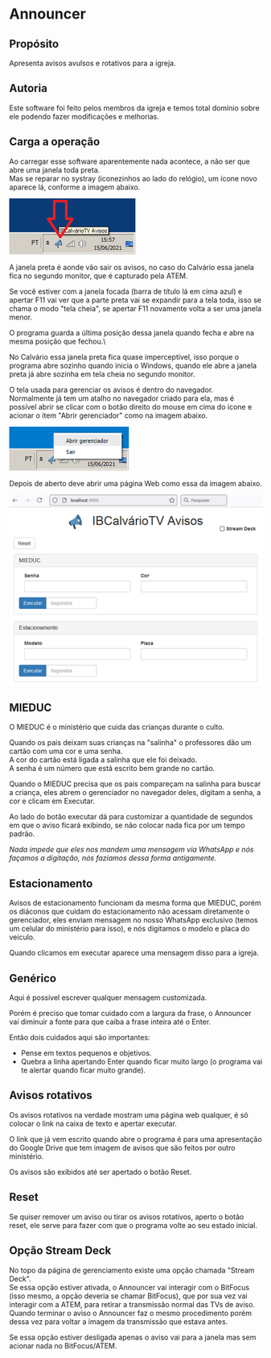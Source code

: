 # Announcer

## Propósito

Apresenta avisos avulsos e rotativos para a igreja.

## Autoria

Este software foi feito pelos membros da igreja e temos total domínio sobre ele podendo fazer modificações e melhorias.

## Carga a operação

Ao carregar esse software aparentemente nada acontece, a não ser que abre uma janela toda preta.\
Mas se reparar no systray (iconezinhos ao lado do relógio), um ícone novo aparece lá, conforme a imagem abaixo.

![Announcer no systray](systray.png)

A janela preta é aonde vão sair os avisos, no caso do Calvário essa janela fica no segundo monitor, que é capturado pela ATEM.

Se você estiver com a janela focada (barra de título lá em cima azul) e apertar F11 vai ver que a parte preta vai se expandir para a tela toda, isso se chama o modo "tela cheia", se apertar F11 novamente volta a ser uma janela menor.

O programa guarda a última posição dessa janela quando fecha e abre na mesma posição que fechou.\

No Calvário essa janela preta fica quase imperceptível, isso porque o programa abre sozinho quando inicia o Windows, quando ele abre a janela preta já abre sozinha em tela cheia no segundo monitor.

O tela usada para gerenciar os avisos é dentro do navegador.\
Normalmente já tem um atalho no navegador criado para ela, mas é possível abrir se clicar com o botão direito do mouse em cima do ícone e acionar o item "Abrir gerenciador" como na imagem abaixo.

![Abrir gerenciador do Announcer](abrir-gerenciador.png)

Depois de aberto deve abrir uma página Web como essa da imagem abaixo.

![Tela principal do Announcer](tela-principal.png)

## MIEDUC

O MIEDUC é o ministério que cuida das crianças durante o culto.

Quando os pais deixam suas crianças na "salinha" o professores dão um cartão com uma cor e uma senha.\
A cor do cartão está ligada a salinha que ele foi deixado.\
A senha é um número que está escrito bem grande no cartão.

Quando o MIEDUC precisa que os pais compareçam na salinha para buscar a criança, eles abrem o gerenciador no navegador deles, digitam a senha, a cor e clicam em Executar.

Ao lado do botão executar dá para customizar a quantidade de segundos em que o aviso ficará exibindo, se não colocar nada fica por um tempo padrão.

*Nada impede que eles nos mandem uma mensagem via WhatsApp e nós façamos a digitação, nós fazíamos dessa forma antigamente.*

## Estacionamento

Avisos de estacionamento funcionam da mesma forma que MIEDUC, porém os diáconos que cuidam do estacionamento não acessam diretamente o gerenciador, eles enviam mensagem no nosso WhatsApp exclusivo (temos um celular do ministério para isso), e nós digitamos o modelo e placa do veículo.

Quando clicamos em executar aparece uma mensagem disso para a igreja.

## Genérico

Aqui é possível escrever qualquer mensagem customizada.

Porém é preciso que tomar cuidado com a largura da frase, o Announcer vai diminuir a fonte para que caiba a frase inteira até o Enter.

Então dois cuidados aqui são importantes:
- Pense em textos pequenos e objetivos.
- Quebra a linha apertando Enter quando ficar muito largo (o programa vai te alertar quando ficar muito grande).

## Avisos rotativos

Os avisos rotativos na verdade mostram uma página web qualquer, é só colocar o link na caixa de texto e apertar executar.

O link que já vem escrito quando abre o programa é para uma apresentação do Google Drive que tem imagem de avisos que são feitos por outro ministério.

Os avisos são exibidos até ser apertado o botão Reset.

## Reset

Se quiser remover um aviso ou tirar os avisos rotativos, aperto o botão reset, ele serve para fazer com que o programa volte ao seu estado inicial.

## Opção Stream Deck

No topo da página de gerenciamento existe uma opção chamada "Stream Deck".\
Se essa opção estiver ativada, o Announcer vai interagir com o BitFocus (isso mesmo, a opção deveria se chamar BitFocus), que por sua vez vai interagir com a ATEM, para retirar a transmissão normal das TVs de aviso.\
Quando terminar o aviso o Announcer faz o mesmo procedimento porém dessa vez para voltar a imagem da transmissão que estava antes.

Se essa opção estiver desligada apenas o aviso vai para a janela mas sem acionar nada no BitFocus/ATEM.